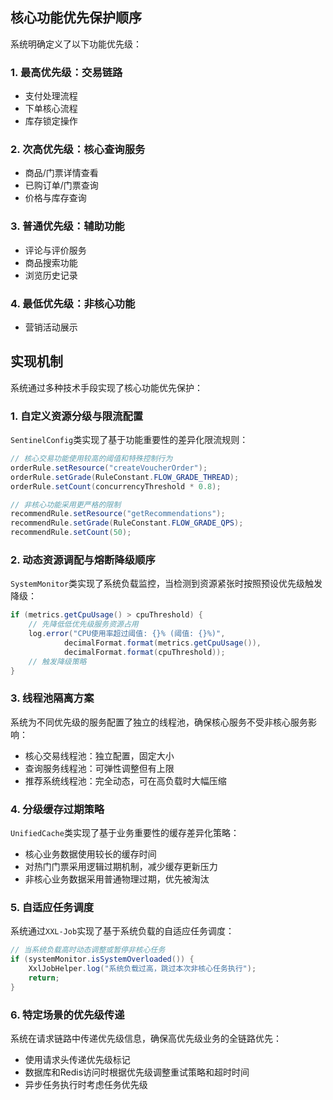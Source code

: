 
## 核心功能优先保护顺序

系统明确定义了以下功能优先级：

### 1. 最高优先级：交易链路
- 支付处理流程
- 下单核心流程
- 库存锁定操作

### 2. 次高优先级：核心查询服务
- 商品/门票详情查看
- 已购订单/门票查询
- 价格与库存查询

### 3. 普通优先级：辅助功能
- 评论与评价服务
- 商品搜索功能
- 浏览历史记录

### 4. 最低优先级：非核心功能
- 营销活动展示

## 实现机制

系统通过多种技术手段实现了核心功能优先保护：

### 1. 自定义资源分级与限流配置

`SentinelConfig`类实现了基于功能重要性的差异化限流规则：

```java
// 核心交易功能使用较高的阈值和特殊控制行为
orderRule.setResource("createVoucherOrder");
orderRule.setGrade(RuleConstant.FLOW_GRADE_THREAD);
orderRule.setCount(concurrencyThreshold * 0.8); 

// 非核心功能采用更严格的限制
recommendRule.setResource("getRecommendations");
recommendRule.setGrade(RuleConstant.FLOW_GRADE_QPS);
recommendRule.setCount(50); 
```

### 2. 动态资源调配与熔断降级顺序

`SystemMonitor`类实现了系统负载监控，当检测到资源紧张时按照预设优先级触发降级：

```java
if (metrics.getCpuUsage() > cpuThreshold) {
    // 先降低低优先级服务资源占用
    log.error("CPU使用率超过阈值: {}% (阈值: {}%)", 
            decimalFormat.format(metrics.getCpuUsage()),
            decimalFormat.format(cpuThreshold));
    // 触发降级策略
}
```

### 3. 线程池隔离方案

系统为不同优先级的服务配置了独立的线程池，确保核心服务不受非核心服务影响：

- 核心交易线程池：独立配置，固定大小
- 查询服务线程池：可弹性调整但有上限
- 推荐系统线程池：完全动态，可在高负载时大幅压缩

### 4. 分级缓存过期策略

`UnifiedCache`类实现了基于业务重要性的缓存差异化策略：

- 核心业务数据使用较长的缓存时间
- 对热门门票采用逻辑过期机制，减少缓存更新压力
- 非核心业务数据采用普通物理过期，优先被淘汰

### 5. 自适应任务调度

系统通过`XXL-Job`实现了基于系统负载的自适应任务调度：

```java
// 当系统负载高时动态调整或暂停非核心任务
if (systemMonitor.isSystemOverloaded()) {
    XxlJobHelper.log("系统负载过高，跳过本次非核心任务执行");
    return;
}
```

### 6. 特定场景的优先级传递

系统在请求链路中传递优先级信息，确保高优先级业务的全链路优先：

- 使用请求头传递优先级标记
- 数据库和Redis访问时根据优先级调整重试策略和超时时间
- 异步任务执行时考虑任务优先级
